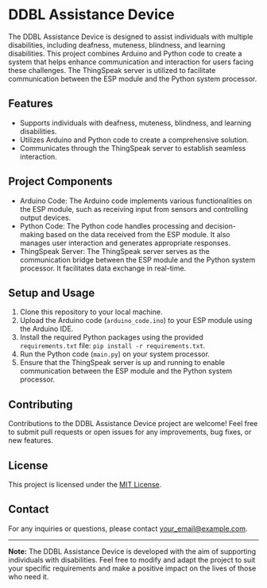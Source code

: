 # DDBL Assistance Device

The DDBL Assistance Device is designed to assist individuals with multiple disabilities, including deafness, muteness, blindness, and learning disabilities. This project combines Arduino and Python code to create a system that helps enhance communication and interaction for users facing these challenges. The ThingSpeak server is utilized to facilitate communication between the ESP module and the Python system processor.

## Features

- Supports individuals with deafness, muteness, blindness, and learning disabilities.
- Utilizes Arduino and Python code to create a comprehensive solution.
- Communicates through the ThingSpeak server to establish seamless interaction.

## Project Components

- Arduino Code: The Arduino code implements various functionalities on the ESP module, such as receiving input from sensors and controlling output devices.
- Python Code: The Python code handles processing and decision-making based on the data received from the ESP module. It also manages user interaction and generates appropriate responses.
- ThingSpeak Server: The ThingSpeak server serves as the communication bridge between the ESP module and the Python system processor. It facilitates data exchange in real-time.

## Setup and Usage

1. Clone this repository to your local machine.
2. Upload the Arduino code (`arduino_code.ino`) to your ESP module using the Arduino IDE.
3. Install the required Python packages using the provided `requirements.txt` file: `pip install -r requirements.txt`.
4. Run the Python code (`main.py`) on your system processor.
5. Ensure that the ThingSpeak server is up and running to enable communication between the ESP module and the Python system processor.

## Contributing

Contributions to the DDBL Assistance Device project are welcome! Feel free to submit pull requests or open issues for any improvements, bug fixes, or new features.

## License

This project is licensed under the [MIT License](LICENSE).

## Contact

For any inquiries or questions, please contact [your_email@example.com](mailto:your_email@example.com).

---

**Note:** The DDBL Assistance Device is developed with the aim of supporting individuals with disabilities. Feel free to modify and adapt the project to suit your specific requirements and make a positive impact on the lives of those who need it.
